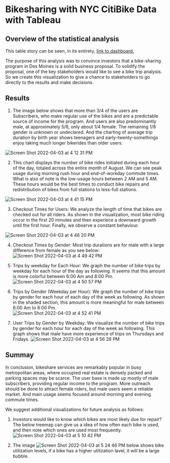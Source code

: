 # Bikesharing with NYC CitiBike Data with Tableau
## Overview of the statistical analysis
This table story can be seen, in its entirety, [link to dashboard.](https://public.tableau.com/app/profile/lily.hu5868)

The purpose of this analysis was to convince investors that a bike-sharing program in Des Moines is a solid business proposal. To solidify the proposal, one of the key stakeholders would like to see a bike trip analysis. So we create this visualization to give a chance to stakeholders to go directly to the results and make decisions.

## Results
1. The image below shows that more than 3/4 of the users are Subscribers, who make regular use of the bikes and are a predictable source of income for the program. And users are also predominantly male, at approximately 5/8, only about 1/4 female. The remaining 1/8 gender is unknown or undeclared. And the charting of average trip duration by birth year shows teenagers and early-twenty-somethings enjoy taking much longer bikerides than older users.
 
 ![Screen Shot 2022-04-03 at 4 12 31 PM](https://user-images.githubusercontent.com/95242493/161450969-cfc53d24-85ea-4eb8-b506-56f1a08944dc.png)
 
 2. This chart displays the number of bike rides initiated during each hour of the day, totaled across the entire month of August. We can see peak usage during morning rush hour and end-of-workday commute times. What is also of note is the low-usage hours between 2 AM and 5 AM. These hours would be the best times to conduct bike repairs and redistribution of bikes from full stations to less-full stations.
 
 ![Screen Shot 2022-04-03 at 4 41 15 PM](https://user-images.githubusercontent.com/95242493/161451838-d53969e2-92db-48a9-a898-b8aa220b85a1.png)
 
 3. Checkout Times for Users: We analyze the length of time that bikes are checked out for all riders. As shown in the visualization, most bike riding occur in the first 20 minutes and then experiece a downward growth until the first hour. Finally, we observe a constant behaviour. 
 
 ![Screen Shot 2022-04-03 at 4 46 20 PM](https://user-images.githubusercontent.com/95242493/161452000-0cbc6ea8-f5ce-4b84-aa82-2054b542389e.png)
 
 4. Checkout Times by Gender: Most trip durations are for male with a large difference from female as you see below:
 ![Screen Shot 2022-04-03 at 4 49 42 PM](https://user-images.githubusercontent.com/95242493/161452114-480f9c46-935c-4b57-9f72-365945b714c1.png)
 
 5. Trips by weekday for Each Hour: We graph the number of bike trips by weekday for each hour of the day as following. It seems that this amount is more colorful between 6:00 Am and 8:00 Pm. 
 ![Screen Shot 2022-04-03 at 4 50 57 PM](https://user-images.githubusercontent.com/95242493/161452156-adc5e12f-c9de-414e-b61d-09b647f58f0b.png)


 6. Trips by Gender (Weekday per Hour): We graph the number of bike trips by gender for each hour of each day of the week as following. As shown in the shaded section, this amount is more meaningful for male between 6:00 Am to 8:00 Pm.  
 ![Screen Shot 2022-04-03 at 4 52 41 PM](https://user-images.githubusercontent.com/95242493/161452249-5b0d41b9-a2a7-4056-b27c-7c4ef784db0f.png)  
 
 7. User Trips by Gender by Weekday: We visualize the number of bike trips by gender for each hour for each day of the week as following. This graph shows that male have more experience of trips on Thursdays and Fridays.
![Screen Shot 2022-04-03 at 4 56 28 PM](https://user-images.githubusercontent.com/95242493/161452375-08e6fd8e-b614-491d-b89f-6111d717975d.png)

## Summay
In conclusion, bikeshare services are remarkably popular in busy metropolitan areas, where occupied real estate is densely packed and parking spaces may be scarce. The user base is made up mostly of male subscribers, providing regular income to the program. More outreach should be done to attract female riders, but male users seem a reliable market. And main usage seems focused around morning and evening commute times.

We suggest additional visualizations for future analysis as follows:
1. Investors would like to know which bikes are most likely due for repair? The below treemap can give us a idea of how often each bike is used, and then note which ones are used most frequently.
  ![Screen Shot 2022-04-03 at 5 10 42 PM](https://user-images.githubusercontent.com/95242493/161452852-c8c3a9cb-509e-4cbe-b087-34575165e93a.png)
  
 2. The image ![Screen Shot 2022-04-03 at 5 24 46 PM](https://user-images.githubusercontent.com/95242493/161453420-19dbb316-3857-4e5f-8f39-bd07e75ec860.png)
below shows bike utilization levels, if a bike has a higher utilization lavel, it will be a large bubble.
 


